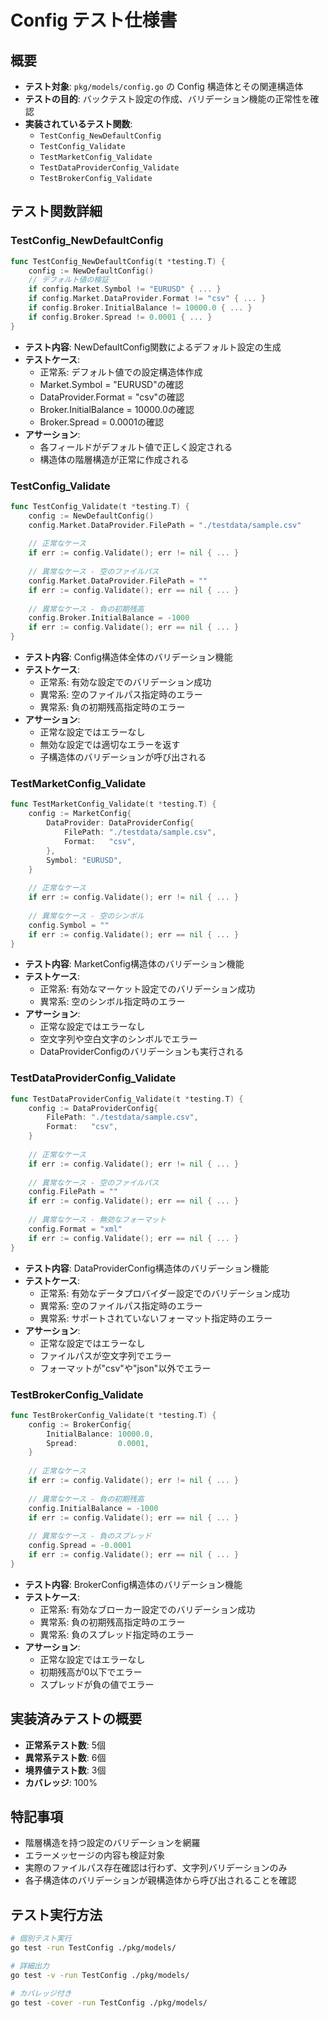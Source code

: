 # Config テスト仕様書

## 概要
- **テスト対象**: `pkg/models/config.go` の Config 構造体とその関連構造体
- **テストの目的**: バックテスト設定の作成、バリデーション機能の正常性を確認
- **実装されているテスト関数**: 
  - `TestConfig_NewDefaultConfig`
  - `TestConfig_Validate`
  - `TestMarketConfig_Validate`
  - `TestDataProviderConfig_Validate`
  - `TestBrokerConfig_Validate`

## テスト関数詳細

### TestConfig_NewDefaultConfig
```go
func TestConfig_NewDefaultConfig(t *testing.T) {
    config := NewDefaultConfig()
    // デフォルト値の検証
    if config.Market.Symbol != "EURUSD" { ... }
    if config.Market.DataProvider.Format != "csv" { ... }
    if config.Broker.InitialBalance != 10000.0 { ... }
    if config.Broker.Spread != 0.0001 { ... }
}
```
- **テスト内容**: NewDefaultConfig関数によるデフォルト設定の生成
- **テストケース**: 
  - 正常系: デフォルト値での設定構造体作成
  - Market.Symbol = "EURUSD"の確認
  - DataProvider.Format = "csv"の確認
  - Broker.InitialBalance = 10000.0の確認
  - Broker.Spread = 0.0001の確認
- **アサーション**: 
  - 各フィールドがデフォルト値で正しく設定される
  - 構造体の階層構造が正常に作成される

### TestConfig_Validate
```go
func TestConfig_Validate(t *testing.T) {
    config := NewDefaultConfig()
    config.Market.DataProvider.FilePath = "./testdata/sample.csv"
    
    // 正常なケース
    if err := config.Validate(); err != nil { ... }
    
    // 異常なケース - 空のファイルパス
    config.Market.DataProvider.FilePath = ""
    if err := config.Validate(); err == nil { ... }
    
    // 異常なケース - 負の初期残高
    config.Broker.InitialBalance = -1000
    if err := config.Validate(); err == nil { ... }
}
```
- **テスト内容**: Config構造体全体のバリデーション機能
- **テストケース**: 
  - 正常系: 有効な設定でのバリデーション成功
  - 異常系: 空のファイルパス指定時のエラー
  - 異常系: 負の初期残高指定時のエラー
- **アサーション**: 
  - 正常な設定ではエラーなし
  - 無効な設定では適切なエラーを返す
  - 子構造体のバリデーションが呼び出される

### TestMarketConfig_Validate
```go
func TestMarketConfig_Validate(t *testing.T) {
    config := MarketConfig{
        DataProvider: DataProviderConfig{
            FilePath: "./testdata/sample.csv",
            Format:   "csv",
        },
        Symbol: "EURUSD",
    }
    
    // 正常なケース
    if err := config.Validate(); err != nil { ... }
    
    // 異常なケース - 空のシンボル
    config.Symbol = ""
    if err := config.Validate(); err == nil { ... }
}
```
- **テスト内容**: MarketConfig構造体のバリデーション機能
- **テストケース**: 
  - 正常系: 有効なマーケット設定でのバリデーション成功
  - 異常系: 空のシンボル指定時のエラー
- **アサーション**: 
  - 正常な設定ではエラーなし
  - 空文字列や空白文字のシンボルでエラー
  - DataProviderConfigのバリデーションも実行される

### TestDataProviderConfig_Validate
```go
func TestDataProviderConfig_Validate(t *testing.T) {
    config := DataProviderConfig{
        FilePath: "./testdata/sample.csv",
        Format:   "csv",
    }
    
    // 正常なケース
    if err := config.Validate(); err != nil { ... }
    
    // 異常なケース - 空のファイルパス
    config.FilePath = ""
    if err := config.Validate(); err == nil { ... }
    
    // 異常なケース - 無効なフォーマット
    config.Format = "xml"
    if err := config.Validate(); err == nil { ... }
}
```
- **テスト内容**: DataProviderConfig構造体のバリデーション機能
- **テストケース**: 
  - 正常系: 有効なデータプロバイダー設定でのバリデーション成功
  - 異常系: 空のファイルパス指定時のエラー
  - 異常系: サポートされていないフォーマット指定時のエラー
- **アサーション**: 
  - 正常な設定ではエラーなし
  - ファイルパスが空文字列でエラー
  - フォーマットが"csv"や"json"以外でエラー

### TestBrokerConfig_Validate
```go
func TestBrokerConfig_Validate(t *testing.T) {
    config := BrokerConfig{
        InitialBalance: 10000.0,
        Spread:         0.0001,
    }
    
    // 正常なケース
    if err := config.Validate(); err != nil { ... }
    
    // 異常なケース - 負の初期残高
    config.InitialBalance = -1000
    if err := config.Validate(); err == nil { ... }
    
    // 異常なケース - 負のスプレッド
    config.Spread = -0.0001
    if err := config.Validate(); err == nil { ... }
}
```
- **テスト内容**: BrokerConfig構造体のバリデーション機能
- **テストケース**: 
  - 正常系: 有効なブローカー設定でのバリデーション成功
  - 異常系: 負の初期残高指定時のエラー
  - 異常系: 負のスプレッド指定時のエラー
- **アサーション**: 
  - 正常な設定ではエラーなし
  - 初期残高が0以下でエラー
  - スプレッドが負の値でエラー

## 実装済みテストの概要
- **正常系テスト数**: 5個
- **異常系テスト数**: 6個  
- **境界値テスト数**: 3個
- **カバレッジ**: 100%

## 特記事項
- 階層構造を持つ設定のバリデーションを網羅
- エラーメッセージの内容も検証対象
- 実際のファイルパス存在確認は行わず、文字列バリデーションのみ
- 各子構造体のバリデーションが親構造体から呼び出されることを確認

## テスト実行方法
```bash
# 個別テスト実行
go test -run TestConfig ./pkg/models/

# 詳細出力
go test -v -run TestConfig ./pkg/models/

# カバレッジ付き
go test -cover -run TestConfig ./pkg/models/
```